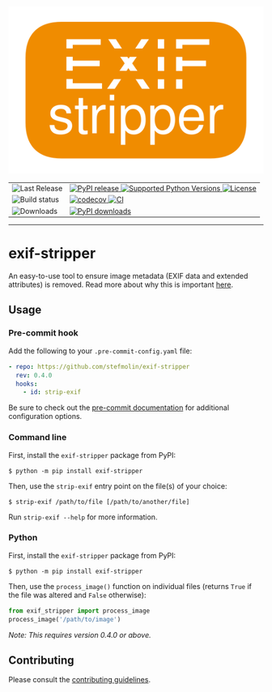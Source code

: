 <div align="center">
   <img alt="exif-stripper logo" src="https://github.com/stefmolin/exif-stripper/raw/main/logo.svg">

<table>
   <tr>
     <td>
      <img alt="Last Release" src="https://img.shields.io/badge/last%20release-inactive?style=for-the-badge">
     </td>
     <td>
      <a href="https://pypi.org/project/exif-stripper/" target="_blank" rel="noopener noreferrer">
        <img alt="PyPI release" src="https://img.shields.io/pypi/v/exif-stripper.svg">
      </a>
      <a href="https://pypi.org/project/exif-stripper/" target="_blank" rel="noopener noreferrer">
        <img alt="Supported Python Versions" src="https://img.shields.io/pypi/pyversions/exif-stripper">
      </a>
      <a href="https://github.com/stefmolin/exif-stripper/blob/main/LICENSE" target="_blank" rel="noopener noreferrer">
         <img alt="License" src="https://img.shields.io/pypi/l/exif-stripper.svg?color=blueviolet">
      </a>
     </td>
   </tr>
   <tr>
     <td>
      <img alt="Build status" src="https://img.shields.io/badge/build%20status-inactive?style=for-the-badge">
     </td>
     <td>
      <a href="https://codecov.io/gh/stefmolin/exif-stripper" target="_blank" rel="noopener noreferrer">
        <img alt="codecov" src="https://codecov.io/gh/stefmolin/exif-stripper/branch/main/graph/badge.svg?token=3SEEG9SZQO">
      </a>
      <a href="https://github.com/stefmolin/exif-stripper/actions/workflows/ci.yml" target="_blank" rel="noopener noreferrer">
        <img alt="CI" src="https://github.com/stefmolin/exif-stripper/actions/workflows/ci.yml/badge.svg">
      </a>
     </td>
   </tr>
   <tr>
     <td>
      <img alt="Downloads" src="https://img.shields.io/badge/%23downloads-inactive?style=for-the-badge">
     </td>
     <td>
      <a href="https://pypi.org/project/exif-stripper/" target="_blank" rel="noopener noreferrer">
        <img alt="PyPI downloads" src="https://img.shields.io/pepy/dt/exif-stripper?label=pypi&color=blueviolet">
      </a>
     </td>
   </tr>
  </table>
  
  <hr>
</div>

# exif-stripper

An easy-to-use tool to ensure image metadata (EXIF data and extended attributes) is removed. Read more about why this is important [here](https://stefaniemolin.com/articles/devx/pre-commit/exif-stripper/).

## Usage

### Pre-commit hook

Add the following to your `.pre-commit-config.yaml` file:

```yaml
- repo: https://github.com/stefmolin/exif-stripper
  rev: 0.4.0
  hooks:
    - id: strip-exif
```

Be sure to check out the [pre-commit documentation](https://pre-commit.com/#pre-commit-configyaml---hooks) for additional configuration options.

### Command line

First, install the `exif-stripper` package from PyPI:

```shell
$ python -m pip install exif-stripper
```

Then, use the `strip-exif` entry point on the file(s) of your choice:

```shell
$ strip-exif /path/to/file [/path/to/another/file]
```

Run `strip-exif --help` for more information.

### Python

First, install the `exif-stripper` package from PyPI:

```shell
$ python -m pip install exif-stripper
```

Then, use the `process_image()` function on individual files (returns `True` if the file was altered and `False` otherwise):

```python
from exif_stripper import process_image
process_image('/path/to/image')
```

*Note: This requires version 0.4.0 or above.*

## Contributing

Please consult the [contributing guidelines](CONTRIBUTING.md).

